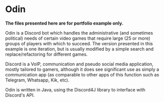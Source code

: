 # Odin

<b>The files presented here are for portfolio example only.</b>

Odin is a Discord bot which handles the administrative (and sometimes political) needs of certain video games that require large (25 or more) groups of players with which to succeed.  The version presented in this example is one iteration, but is usually modified by a simple search and replace/refactoring for different games.

Discord is a VoIP, communication and pseudo social media application, mostly tailored to gamers, although it does see significant use as simply a communication app (as comparable to other apps of this function such as Telegram, Whatsapp, Kik, etc).

Odin is written in Java, using the Discord4J library to interface with Discord's API.
